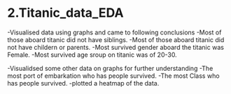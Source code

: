 # 2.Titanic_data_EDA

-Visualised data using graphs and came to following conclusions
  -Most of those aboard titanic did not have siblings.
  -Most of those aboard titanic did not have childern or parents.
  -Most survived gender aboard the titanic was Female.
  -Most survived age sroup on titanic was of 20-30.
  
-Visualidsed some other data on graphs for further understanding
  -The most port of embarkation who has people survived.
  -The most Class who has people survived.
  -plotted a heatmap of the data.
